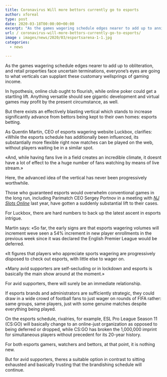 ```yaml
---
title: Coronavirus Will more bettors currently go to esports
author: xforeal 
type: post
date: 2020-03-18T00:00:00+00:00
excerpt: "As the games wagering schedule edges nearer to add up to annihilation, and retail properties face inconclusive terminations, everyone's eyes are going to what verticals can supplant these conventional wellsprings of gaming revenue "
url: / coronavirus-will-more-bettors-currently-go-to-esports/
image : images/news/2020/03/esportsarena-1-1.jpg
categories:
  - news

---
```

As the games wagering schedule edges nearer to add up to obliteration, and retail properties face uncertain terminations, everyone&#8217;s eyes are going to what verticals can supplant these customary wellsprings of gaming income. 

In hypothesis, online club ought to flourish, while online poker could get a startling lift. Anything versatile should see gigantic development and virtual games may profit by the present circumstance, as well. 

But there exists an effectively blasting vertical which stands to increase significantly advance from bettors being kept to their own homes: esports betting. 

As Quentin Martin, CEO of esports wagering website Luckbox, clarifies: &#171;While the esports schedule has additionally been influenced, its substantially more flexible right now matches can be played on the web, without players waiting be in a similar spot. 

&#171;And, while having fans live in a field creates an incredible climate, it doesnt have a lot of effect to the a huge number of fans watching by means of live stream.&#187; 

Here, the advanced idea of the vertical has never been progressively worthwhile. 

Those who guaranteed esports would overwhelm conventional games in the long run, including Parimatch CEO Sergey Portnov in a meeting with _[NJ Slots Online][1]_ last year, have gotten a suddenly substantial lift to their cases. 

For Luckbox, there are hard numbers to back up the latest ascent in esports intrigue. 

Martin says: &#171;So far, the early signs are that esports wagering volumes will increment weve seen a 54&percnt; increment in new player enrollments in the previous week since it was declared the English Premier League would be deferred. 

&#171;It figures that players who appreciate sports wagering are progressively disposed to check out esports, with little else to wager on. 

&#171;Many avid supporters are self-secluding or in lockdown and esports is basically the main show around at the moment.&#187; 

For avid supporters, there will surely be an immediate relationship. 

If esports brands and administrators are sufficiently strategic, they could draw in a wide crowd of football fans to just wager on rounds of FIFA rather: same groups, same players, just with some genuine matches despite everything being played. 

On the esports schedule, rivalries, for example, ESL Pro League Season 11 (CS:GO) will basically change to an online-just organization as opposed to being deferred or dropped, while CS:GO has broken the 1,000,000 imprint for simultaneous players without precedent for its 20-year history. 

For both esports gamers, watchers and bettors, at that point, it is nothing new. 

But for avid supporters, theres a suitable option in contrast to sitting exhausted and basically trusting that the brandishing schedule will continue.

 [1]: #
